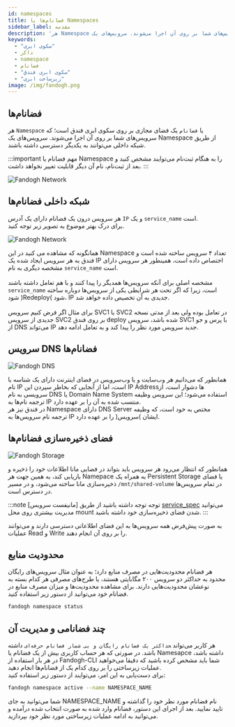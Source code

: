```yaml
---
id: namespaces
title: فضانام‌ها یا Namespaces
sidebar_label: مقدمه
description: 'هر Namespace یا فضانام یک فضای مجازی بر روی سکوی ابری فندق است؛ که سرویس‌های شما بر روی آن اجرا می‌شوند. سرویس‌های یک Namespace از طریق شبکه داخلی می‌توانند به یکدیگر دسترسی داشته باشند.'
keywords:
  - "سکوی ابری"
  - داکر
  - namespace
  - فضانام
  - "سکوی ابری فندق"
  - "زیرساخت ابری"
image: /img/fandogh.png
---
```


## فضانام‌ها

هر `Namespace` یا `فضانام` یک فضای مجازی بر روی سکوی ابری فندق است؛ که سرویس‌های شما بر روی آن اجرا می‌شوند. سرویس‌های یک Namespace از طریق شبکه داخلی می‌توانند به یکدیگر دسترسی داشته باشند.

:::important مهم
فضانام یا Namespace را به هنگام ثبت‌نام می‌توایند مشخص کنید و بعد از ثبت‌نام، نام آن دیگر قابلیت تغییر نخواهد داشت.
:::

![Fandogh Network](/img/docs/fandogh-namespaces.png "Fandogh Namespaces")

## شبکه داخلی فضانام‌ها
 هر سرویس درون یک فضانام دارای یک آدرس `IP` و یک `service_name` است.<br/>
برای درک بهتر موضوع به تصویر زیر توجه کنید.

![Fandogh Network](/img/docs/service_relation.svg "Fandogh Network")

همانگونه که مشاهده می کنید در این Namespace تعداد ۴ سرویس ساخته شده است و فندق به هر سرویس ایجاد شده یک IP اختصاص داده است، همینطور هر سرویس دارای مشخصه دیگری به نام `service_name` است.<br/><br/>
مشخصه اصلی برای آنکه سرویس‌ها همدیگر را پیدا کنند و با هم تعامل داشته باشند `service_name` است، زیرا که اگر تحت هر شرایطی یکی از سرویس‌ها دوباره ساخته شود )Redeploy( شود، IP جدیدی به آن تخصیص داده خواهد شد.<br/><br/>
برای مثال اگر فرض کنیم سرویس SVC1 با SVC2 در تعامل بوده ولی بعد از مدتی نسخه جدیدی از سرویس SVC2 بر روی فندق deploy شده باشد، سرویس SVC1 با پرس و جو از DNS می‌تواند IP جدید سرویس مورد نظر را پیدا کند و به تعامل ادامه دهد.
## سرویس DNS فضانام‌ها

![Fandogh DNS](/img/docs/dns_namespace.svg "Fandogh DNS")

همانطور که می‌دانیم هر وب‌سایت و یا وب‌‌سرویس در فضای اینترنت دارای یک شناسه با نام IP است، اما از آنجایی که بخاطر سپردن این IP Addressها دشوار است، از سرویسی به نام DNS یا Domain Name System استفاده می‌شود؛ این سرویس وظیفه ترجمه نام‌ها به IP منتسب شده به آن را بر عهده دارد.<br/>
در فندق نیز هر Namespace دارای DNS Server مختص به خود است، که وظیفه ترجمه نام سرویس‌ها به IP ایشان )سرویس( را بر عهده دارد.

## فضای ذخیره‌سازی فضانام‌ها

![Fandogh Storage](/img/docs/shared_storage.svg "Fandogh Storage")

همانطور که انتظار می‌رود هر سرویس باید بتواند در فضایی مانا اطلاعات خود را ذخیره و بازیابی کند، به همین جهت هر Namepace به همراه یک Persistent Storage یا فضای ذخیره‌سازی مانا  ساخته می‌شود، و  در مسیر `/mnt/shared-volume` در تمام سرویس‌ها در دسترس است.

:::note توجه
توجه داشته باشید از طریق [مانیفست سرویس] [service_spec] می‌توانید مدیریت بیشتری روی محل
mount شدن فضای ذخیره‌سازی خود داشته باشید.
:::

به صورت پیش‌فرض همه سرویس‌ها به این فضای اطلاعاتی دسترسی دارند و می‌توانند عملیات Read و Write را بر روی آن انجام دهند.

## محدودیت منابع
هر فضانام محدودیت‌هایی در مصرف منابع دارد؛ به عنوان مثال سرویس‌های رایگان محدود به حداکثر دو سرویس ۲۰۰ مگابایتی هستند، یا طرح‌های مصرفی هر کدام بسته به نوعشان محدودیت‌هایی دارند.
برای مشاهده محدودیت‌ها و میزان مصرف منابع در فضانام خود می‌توانید از دستور زیر استفاده کنید.
```bash
fandogh namespace status
```

## چند فضانامی و مدیریت آن
هر کاربر می‌تواند ‍`حداکثر یک فضانام رایگان و بی شمار فضانام حرفه‌ای` داشته باشد. در صورتی که هر حساب کاربری بیش از یک فضانام یا Namesapce داشته باشد، در هر بار استفاده از Fandogh-CLI شما باید مشخص کرده باشید که دقیقا می‌خواهید عملیات زیرساختی را بر روی کدام یک از فضانام‌ها انجام دهید.<br/>
برای دست‌یابی به این امر، می‌توایند از دستور زیر استفاده کنید:

```bash
fandogh namespace active --name NAMESPACE_NAME
```

شما می‌توانید به جای NAMESPACE_NAME نام فضانام مورد نظر خود را گذاشته و تایید نمایید. بعد از اجرای این دستور، فضانام وارد شده به صورت انتخاب شده درآمده و می‌توانید به ادامه عملیات زیرساختی مورد نظر خود بپردازید.

[service_spec]: /docs/services/service-manifest#%D9%81%DB%8C%D9%84%D8%AF-spec-%D8%AF%D8%B1-externalservice-%D9%87%D8%A7
